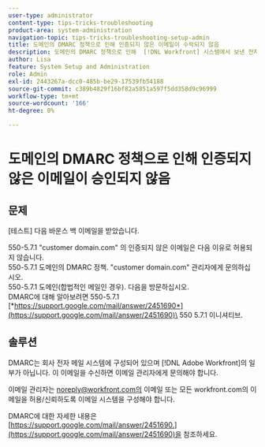 ```yaml
---
user-type: administrator
content-type: tips-tricks-troubleshooting
product-area: system-administration
navigation-topic: tips-tricks-troubleshooting-setup-admin
title: 도메인의 DMARC 정책으로 인해 인증되지 않은 이메일이 수락되지 않음
description: 도메인의 DMARC 정책으로 인해  [!DNL Workfront] 시스템에서 보낸 전자 메일이 허용되지 않는 경우 전자 메일 관리자가 workfront.com에서 보낸 모든 전자 메일을 허용하도록 전자 메일 시스템을 구성하여 문제를 해결할 수 있습니다.
author: Lisa
feature: System Setup and Administration
role: Admin
exl-id: 2443267a-dcc0-485b-be29-17539fb54188
source-git-commit: c389b4829f16bf82a5851a597f5dd358d9c96999
workflow-type: tm+mt
source-wordcount: '166'
ht-degree: 0%

---
```


# 도메인의 DMARC 정책으로 인해 인증되지 않은 이메일이 승인되지 않음

## 문제

[테스트] 다음 바운스 백 이메일을 받았습니다.

550-5.7.1 &quot;customer domain.com&quot; 의 인증되지 않은 이메일은 다음 이유로 허용되지 않습니다.\
550-5.7.1 도메인의 DMARC 정책. &quot;customer domain.com&quot; 관리자에게 문의하십시오.\
550-5.7.1 도메인(합법적인 메일인 경우). 다음을 방문하십시오.\
DMARC에 대해 알아보려면 550-5.7.1 [*https://support.google.com/mail/answer/2451690*](https://support.google.com/mail/answer/2451690)\
550 5.7.1 이니셔티브.

## 솔루션

DMARC는 회사 전자 메일 시스템에 구성되어 있으며 [!DNL Adobe Workfront]의 일부가 아닙니다. 이 이메일을 수신하면 이메일 관리자에게 문의해야 합니다.

이메일 관리자는 noreply@workfront.com의 이메일 또는 모든 workfront.com의 이메일을 허용/신뢰하도록 이메일 시스템을 구성해야 합니다.

DMARC에 대한 자세한 내용은 [https://support.google.com/mail/answer/2451690.](https://support.google.com/mail/answer/2451690)을 참조하세요.
